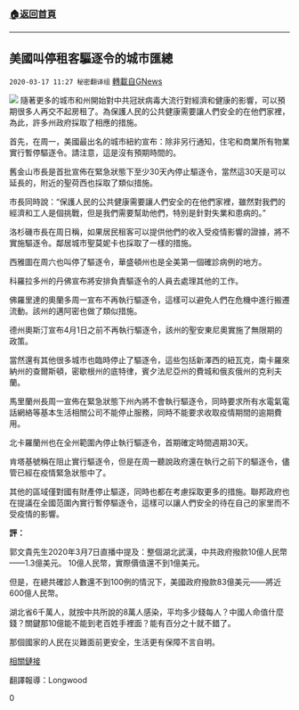 ###  [:house:返回首頁](https://github.com/ourhimalayas/txt)
---

## 美國叫停租客驅逐令的城市匯總
`2020-03-17 11:27 秘密翻译组` [轉載自GNews](https://gnews.org/zh-hant/143397/)

![](https://s3-ap-northeast-1.amazonaws.com/news.guo.offload.media/wp-content/uploads/2020/03/17111502/noeviction.jpg)
隨著更多的城市和州開始對中共冠狀病毒大流行對經濟和健康的影響，可以預期很多人再交不起房租了。為保護人民的公共健康需要讓人們安全的在他們家裡， 為此，許多州政府採取了相應的措施。

首先，在周一，美國最出名的城市紐約宣布：除非另行通知，住宅和商業所有物業實行暫停驅逐令。請注意，這是沒有預期時間的。

舊金山市長是首批宣佈在緊急狀態下至少30天內停止驅逐令，當然這30天是可以延長的，附近的聖荷西也採取了類似措施。

市長同時說：“保護人民的公共健康需要讓人們安全的在他們家裡，雖然對我們的經濟和工人是個挑戰，但是我們需要幫助他們，特別是針對失業和患病的。”

洛杉磯市長在周日稱，如果居民租客可以提供他們的收入受疫情影響的證據，將不實施驅逐令。鄰居城市聖莫妮卡也採取了一樣的措施。

西雅圖在周六也叫停了驅逐令，華盛頓州也是全美第一個確診病例的地方。

科羅拉多州的丹佛宣布將安排負責驅逐令的人員去處理其他的工作。

佛羅里達的奧蘭多周一宣布不再執行驅逐令，這樣可以避免人們在危機中進行搬遷流動。該州的邁阿密也做了類似措施。

德州奧斯汀宣布4月1日之前不再執行驅逐令，該州的聖安東尼奧實施了無限期的政策。

當然還有其他很多城市也臨時停止了驅逐令，這些包括新澤西的紐瓦克，南卡羅來納州的查爾斯頓，密歇根州的底特律，賓夕法尼亞州的費城和俄亥俄州的克利夫蘭。

馬里蘭州長周一宣佈在緊急狀態下州內將不會執行驅逐令，同時要求所有水電氣電話網絡等基本生活相關公司不能停止服務，同時不能要求收取疫情期間的逾期費用。

北卡羅蘭州也在全州範圍內停止執行驅逐令，首期確定時間週期30天。

肯塔基號稱在阻止實行驅逐令，但是在周一聽說政府還在執行之前下的驅逐令，儘管已經在疫情緊急狀態中了。

其他的區域僅對國有財產停止驅逐，同時也都在考慮採取更多的措施。聯邦政府也在提議在全國范圍內實行暫停驅逐令，這樣可以讓人們安全的待在自己的家里而不受疫情的影響。

**評：**

郭文貴先生2020年3月7日直播中提及：整個湖北武漢，中共政府撥款10億人民幣——1.3億美元。 10億人民幣，實際價值還不到1億美元。

但是，在總共確診人數還不到100例的情況下，美國政府撥款83億美元——將近600億人民幣。

湖北省6千萬人，就按中共所說的8萬人感染，平均多少錢每人？中國人命值什麼錢？關鍵那10億能不能到老百姓手裡面？能有百分之十就不錯了。

那個國家的人民在災難面前更安全，生活更有保障不言自明。

[相關鏈接](https://www.newsweek.com/here-are-all-cities-who-have-announced-moratoriums-evictions-during-coronavirus-pandemic-1492623)

翻譯報導：Longwood

0
